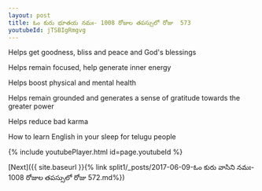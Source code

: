 ```yaml
---
layout: post
title: ఓం కురు భూతయ నమః- 1008 రోజుల తపస్సులో రోజు  573
youtubeId: jTSBIgRmgvg
---
```

 
 
Helps get goodness, bliss and peace and God's blessings
 
Helps remain focused, help generate inner energy 
 
Helps boost physical and mental health 
 
Helps remain grounded and generates a sense of gratitude towards the greater power 
 
Helps reduce bad karma
 
How to learn English in your sleep for telugu people
 
 
 
 


{% include youtubePlayer.html id=page.youtubeId %}
 
[Next]({{ site.baseurl }}{% link split1/_posts/2017-06-09-ఓం కురు వాసిని నమః- 1008 రోజుల తపస్సులో రోజు  572.md%})
 
